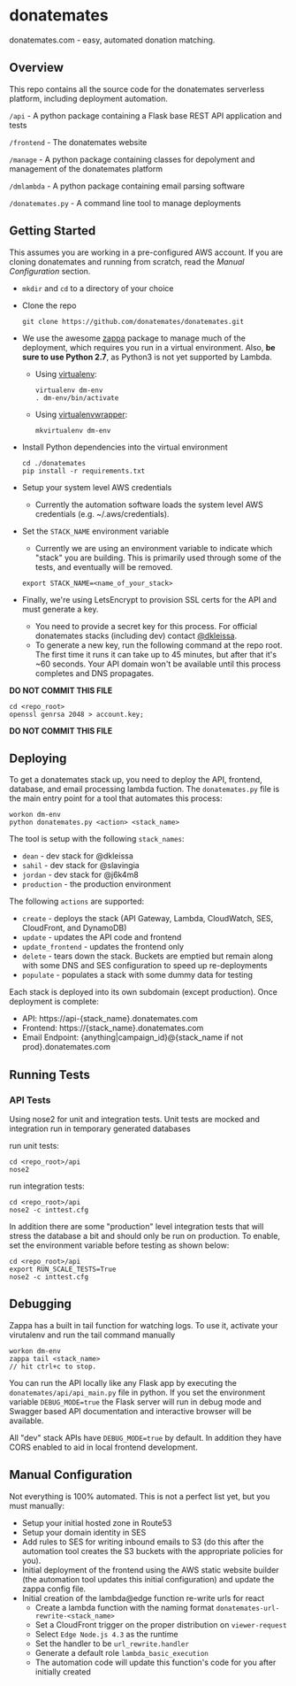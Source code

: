 # donatemates
donatemates.com - easy, automated donation matching.


## Overview
This repo contains all the source code for the donatemates serverless platform, including deployment automation.

`/api` - A python package containing a Flask base REST API application and tests

`/frontend` - The donatemates website

`/manage` - A python package containing classes for depolyment and management of the donatemates platform

`/dmlambda` - A python package containing email parsing software

`/donatemates.py` - A command line tool to manage deployments


## Getting Started
This assumes you are working in a pre-configured AWS account. If you are cloning donatemates and running from scratch, read the *Manual Configuration* section.

- `mkdir` and `cd` to a directory of your choice

- Clone the repo

	```
	git clone https://github.com/donatemates/donatemates.git
	```

- We use the awesome [zappa](https://github.com/Miserlou/Zappa) package to manage much of the deployment, which requires you run in a virtual environment. Also, **be sure to use Python 2.7**, as Python3 is not yet supported by Lambda.

	- Using [virtualenv](https://virtualenv.pypa.io/en/stable/):

		```
		virtualenv dm-env
		. dm-env/bin/activate
		```

	- Using [virtualenvwrapper](https://virtualenvwrapper.readthedocs.io/en/latest/):

		```
		mkvirtualenv dm-env
		```

- Install Python dependencies into the virtual environment

	```
	cd ./donatemates
	pip install -r requirements.txt
	```

- Setup your system level AWS credentials

	- Currently the automation software loads the system level AWS credentials (e.g. ~/.aws/credentials).


- Set the `STACK_NAME` environment variable
	- Currently we are using an environment variable to indicate which "stack" you are building. This is primarily used through some of the tests, and eventually will be removed.

	```
	export STACK_NAME=<name_of_your_stack>
	```

- Finally, we're using LetsEncrypt to provision SSL certs for the API and must generate a key.
	- You need to provide a secret key for this process. For official donatemates stacks (including dev) contact [@dkleissa](https://github.com/dkleissa).
	- To generate a new key, run the following command at the repo root. The first time it runs it can take up to 45 minutes, but after that it's ~60 seconds. Your API domain won't be available until this process completes and DNS propagates.

**DO NOT COMMIT THIS FILE**

```
cd <repo_root>
openssl genrsa 2048 > account.key;
```

**DO NOT COMMIT THIS FILE**

## Deploying

To get a donatemates stack up, you need to deploy the API, frontend, database, and email processing lambda fuction. The `donatemates.py` file is the main entry point for a tool that automates this process:

```
workon dm-env
python donatemates.py <action> <stack_name>
```

The tool is setup with the following `stack_names`:

- `dean` - dev stack for @dkleissa
- `sahil` - dev stack for @slavingia
- `jordan` - dev stack for @j6k4m8
- `production` - the production environment


The following `actions` are supported:

- `create` - deploys the stack (API Gateway, Lambda, CloudWatch, SES, CloudFront, and DynamoDB)
- `update` - updates the API code and frontend
- `update_frontend` - updates the frontend only
- `delete` - tears down the stack. Buckets are emptied but remain along with some DNS and SES configuration to speed up re-deployments
- `populate` - populates a stack with some dummy data for testing

Each stack is deployed into its own subdomain (except production). Once deployment is complete:

- API: https://api-{stack_name}.donatemates.com
- Frontend: https://{stack_name}.donatemates.com
- Email Endpoint: {anything|campaign_id}@{stack_name if not prod}.donatemates.com

## Running Tests

### API Tests
Using nose2 for unit and integration tests. Unit tests are mocked and integration run in temporary generated databases

run unit tests:

```
cd <repo_root>/api
nose2
```

run integration tests:

```
cd <repo_root>/api
nose2 -c inttest.cfg
```

In addition there are some "production" level integration tests that will stress the database a bit and should only be run on production. To enable, set the environment variable before testing as shown below:

```
cd <repo_root>/api
export RUN_SCALE_TESTS=True
nose2 -c inttest.cfg
```

## Debugging

Zappa has a built in tail function for watching logs. To use it, activate your virutalenv and run the tail command manually

```
workon dm-env
zappa tail <stack_name>
// hit ctrl+c to stop.
```

You can run the API locally like any Flask app by executing the `donatemates/api/api_main.py` file in python. If you set the environment variable `DEBUG_MODE=true` the Flask server will run in debug mode and Swagger based API documentation and interactive browser will be available.

All "dev" stack APIs have `DEBUG_MODE=true` by default. In addition they have CORS enabled to aid in local frontend development.

## Manual Configuration

Not everything is 100% automated. This is not a perfect list yet, but you must manually:

- Setup your initial hosted zone in Route53
- Setup your domain identity in SES
- Add rules to SES for writing inbound emails to S3 (do this after the automation tool creates the S3 buckets with the appropriate policies for you).
- Initial deployment of the frontend using the AWS static website builder (the automation tool updates this initial configuration) and update the zappa config file.
- Initial creation of the lambda@edge function re-write urls for react
    - Create a lambda function with the naming format `donatemates-url-rewrite-<stack_name>`    
    - Set a CloudFront trigger on the proper distribution on `viewer-request`
    - Select `Edge Node.js 4.3` as the runtime
    - Set the handler to be `url_rewrite.handler`
    - Generate a default role `lambda_basic_execution`
    - The automation code will update this function's code for you after initially created
